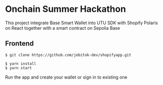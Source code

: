 # Onchain Summer Hackathon 
This project integrate Base Smart Wallet into UTU SDK with Shopify Polaris on React together with a smart contract on Sepolia Base

## Frontend 
````````
$ git clone https://github.com/jebitok-dev/shopifyapp.git

$ yarn install 
$ yarn start 

``````````
Run the app and create your wallet or sign in to existing one
